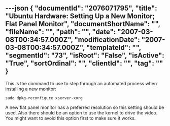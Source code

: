 ---json
{
  "documentId": "2076071795",
  "title": "Ubuntu Hardware: Setting Up a New Monitor; Flat Panel Monitor",
  "documentShortName": "",
  "fileName": "",
  "path": "",
  "date": "2007-03-08T00:34:57.000Z",
  "modificationDate": "2007-03-08T00:34:57.000Z",
  "templateId": "",
  "segmentId": "73",
  "isRoot": "False",
  "isActive": "True",
  "sortOrdinal": "",
  "clientId": "",
  "tag": ""
}
---

This is the command to use to step through an automated process when installing a new monitor:

    sudo dpkg-reconfigure xserver-xorg

A new flat panel monitor has a preferred resolution so this setting should be used. Also there should be an option to use the kernel to drive the video. You might want to avoid this option first to make sure it works.
